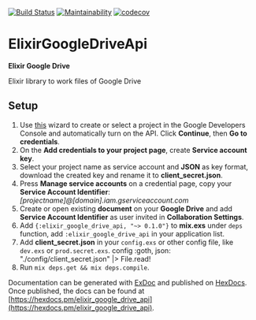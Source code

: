 [![Build Status](https://travis-ci.org/viniciusilveira/elixir-google-drive-api.svg?branch=master)](https://travis-ci.org/viniciusilveira/elixir-google-drive-api)
[![Maintainability](https://api.codeclimate.com/v1/badges/2da9c20c9e4bace4a087/maintainability)](https://codeclimate.com/github/viniciusilveira/elixir-google-drive-api/maintainability)
[![codecov](https://codecov.io/gh/viniciusilveira/elixir-google-drive-api/branch/master/graph/badge.svg)](https://codecov.io/gh/viniciusilveira/elixir-google-drive-api)

# ElixirGoogleDriveApi

**Elixir Google Drive**

Elixir library to work files of Google Drive

## Setup

1. Use [this](https://console.developers.google.com/start/api?id=sheets.googleapis.com) wizard to create or select a project in the Google Developers Console and automatically turn on the API. Click __Continue__, then __Go to credentials__.
2. On the __Add credentials to your project page__, create __Service account key__.
3. Select your project name as service account and __JSON__ as key format, download the created key and rename it to __client_secret.json__.
4. Press __Manage service accounts__ on a credential page, copy your __Service Account Identifier__: _[projectname]@[domain].iam.gserviceaccount.com_
5. Create or open existing __document__ on your __Google Drive__ and add __Service Account Identifier__ as user invited in __Collaboration Settings__.
6. Add `{:elixir_google_drive_api, "~> 0.1.0"}` to __mix.exs__ under `deps` function, add `:elixir_google_drive_api` in your application list.
7. Add __client_secret.json__ in your `config.exs` or other config file, like `dev.exs` or `prod.secret.exs`.
    config :goth,
        json: "./config/client_secret.json" |> File.read!
8. Run `mix deps.get && mix deps.compile`.

Documentation can be generated with [ExDoc](https://github.com/elixir-lang/ex_doc)
and published on [HexDocs](https://hexdocs.pm). Once published, the docs can
be found at [https://hexdocs.pm/elixir_google_drive_api](https://hexdocs.pm/elixir_google_drive_api).

